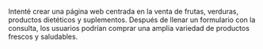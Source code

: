 Intenté crear una página web centrada en la venta de frutas, verduras, productos dietéticos y suplementos. Después de llenar un formulario con la consulta, los usuarios podrían comprar una amplia variedad de productos frescos y saludables.
